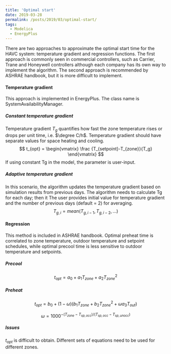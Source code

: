 ```yaml
---
title: 'Optimal start'
date: 2019-03-28
permalink: /posts/2019/03/optimal-start/
tags:
  - Modelica
  - EnergyPlus
---
```


There are two approaches to approximate the optimal start time for the HAVC system: temperature gradient and regression functions. The first approach is commonly seen in commercial controllers, such as Carrier, Trane and Honeywell controllers although each company has its own way to implement the algorithm. The second approach is recommended by ASHRAE handbook, but it is more difficult to implement.

#### Temperature gradient
This approach is implemented in EnergyPlus. The class name is SystemAvailabilityManager.
##### Constant temperature gradient  
Temperature gradient $T_g$ quantifies how fast the zone temperature rises or drops per unit time, i.e. $\degree C/h$. Temperature gradient should have separate values for space heating and cooling.
$$
t_{opt} = \begin{vmatrix} \frac {T_{setpoint}-T_{zone}}{T_g} \end{vmatrix}
$$
If using constant Tg in the model, the parameter is user-input.

##### Adaptive temperature gradient
In this scenario, the algorithm updates the temperature gradient based on simulation results from previous days. The algorithm needs to calculate Tg for each day; then it
The user provides initial value for temperature gradient and the number of previous days (default = 2) for averaging.
$$
T_{g,i} = mean(T_{g,i-1},T_{g,i-2},...)
$$

#### Regression
This method is included in ASHRAE handbook. Optimal preheat time is correlated to zone temperature, outdoor temperature and setpoint schedules, while optimal precool time is less sensitive to outdoor temperature and setpoints.
##### Precool
$$
t_{opt} = a_0 + a_1T_{zone}+a_2T_{zone}^2
$$
##### Preheat
$$
t_{opt} = b_0 + (1-\omega)(b_1T_{zone}+b_2T_{zone}^2+\omega a_3T_{out})
$$

$$
\omega = 1000^{-{(T_{zone}-T_{sp,occ})}/{(T_{sp,occ}-T_{sp,unocc})}}
$$

##### Issues
$t_{opt}$ is difficult to obtain.
Different sets of equations need to be used for different zones.
